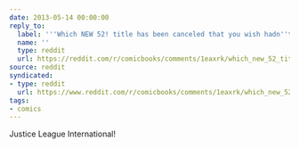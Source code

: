 ```yaml
---
date: 2013-05-14 00:00:00
reply_to:
  label: '''Which NEW 52! title has been canceled that you wish hadn''t?'' on /r/comicbooks'
  name: ''
  type: reddit
  url: https://reddit.com/r/comicbooks/comments/1eaxrk/which_new_52_title_has_been_canceled_that_you/
source: reddit
syndicated:
- type: reddit
  url: https://www.reddit.com/r/comicbooks/comments/1eaxrk/which_new_52_title_has_been_canceled_that_you/c9yipr6/
tags:
- comics
---
```


Justice League International!